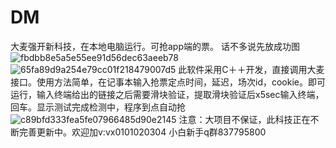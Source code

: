 # DM
大麦强开新科技，在本地电脑运行。可抢app端的票。
话不多说先放成功图
![fbdbb8e5a5e55ee91d56dec63aeeb78](https://github.com/Acc0101/New-DM/assets/147390054/3d5fb9ee-ac09-4726-9897-b2b68f8d3b32)
![65fa89d9a254e79cc01f218479007d5](https://github.com/Acc0101/New-DM/assets/147390054/9310885f-2082-4993-aa76-80aca31bfedd)
此软件采用C＋＋开发，直接调用大麦接口。使用方法简单，在记事本输入抢票定点时间，延迟，场次id，cookie。即可运行，输入终端给出的链接之后需要滑块验证，提取滑块验证后x5sec输入终端，回车。显示测试完成检测中，程序到点自动抢
![c89bfd333fea5fe07966485d90e2145](https://github.com/Acc0101/New-DM/assets/147390054/40aa21c2-bee3-43c2-8fbf-1c9e921e6a0e)
注意：大项目不保证，此科技正在不断完善更新中。欢迎加v:vx0101020304  小白新手q群837795800
